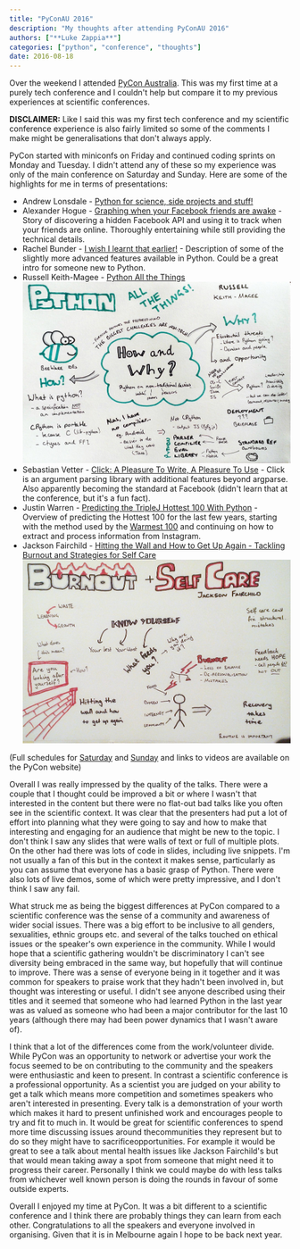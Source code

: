 ```yaml
---
title: "PyConAU 2016"
description: "My thoughts after attending PyConAU 2016"
authors: ["**Luke Zappia**"]
categories: ["python", "conference", "thoughts"]
date: 2016-08-18
---
```


Over the weekend I attended [PyCon Australia](https://2016.pycon-au.org/). This
was my first time at a purely tech conference and I couldn't help but compare
it to my previous experiences at scientific conferences.

**DISCLAIMER:** Like I said this was my first tech conference and my scientific
conference experience is also fairly limited so some of the comments I make
might be generalisations that don't always apply.

PyCon started with miniconfs on Friday and continued coding sprints on Monday
and Tuesday. I didn't attend any of these so my experience was only of the main
conference on Saturday and Sunday. Here are some of the highlights for me in
terms of presentations:

* Andrew Lonsdale - [Python for science, side projects and stuff!](https://www.youtube.com/watch?v=PCZS9wqBUuE)
* Alexander Hogue - [Graphing when your Facebook friends are awake](https://www.youtube.com/watch?v=MkSkqMvGBuo) - Story of discovering a
  hidden Facebook API and using it to track when your friends are online.
  Thoroughly entertaining while still providing the technical details.
* Rachel Bunder - [I wish I learnt that earlier!](https://www.youtube.com/watch?v=cy5n6XAtA-w) - Description of some of the slightly more advanced features available in
  Python. Could be a great intro for someone new to Python.
* Russell Keith-Magee - [Python All the Things](https://www.youtube.com/watch?v=1sDyVJm3Ht0)
  ![Python All the Things](python_all_the_things.jpg)
* Sebastian Vetter - [Click: A Pleasure To Write, A Pleasure To Use](https://www.youtube.com/watch?v=bsJFMtQ5MZU) - Click is an argument parsing
  library with additional features beyond argparse. Also apparently becoming the
  standard at Facebook (didn't learn that at the conference, but it's a fun
  fact).
* Justin Warren - [Predicting the TripleJ Hottest 100 With Python](https://www.youtube.com/watch?v=qjTc5q7MsMg) - Overview of predicting
  the Hottest 100 for the last few years, starting with the method used by the
  [Warmest 100](http://warmest100.com.au/2013/index.html) and continuing on how
  to extract and process information from Instagram.
* Jackson Fairchild - [Hitting the Wall and How to Get Up Again - Tackling Burnout and Strategies for Self Care](https://www.youtube.com/watch?v=Rdc06jpjVIY)
  ![Hitting the Wall and How to Get Up Again - Tackling Burnout and Strategies for Self Care](tackling_burnout.jpg)

(Full schedules for [Saturday](https://2016.pycon-au.org/programme/schedule/saturday?_code=301) and [Sunday](https://2016.pycon-au.org/programme/schedule/sunday?_code=301)
and links to videos are available on the PyCon website)

Overall I was really impressed by the quality of the talks. There were a couple
that I thought could be improved a bit or where I wasn't that interested in the
content but there were no flat-out bad talks like you often see in the
scientific context. It was clear that the presenters had put a lot of effort
into planning what they were going to say and how to make that interesting and
engaging for an audience that might be new to the topic. I don't think I saw
any slides that were walls of text or full of multiple plots. On the other had
there was lots of code in slides, including live snippets. I'm not usually a
fan of this but in the context it makes sense, particularly as you can assume
that everyone has a basic grasp of Python. There were also lots of live demos,
some of which were pretty impressive, and I don't think I saw any fail.

What struck me as being the biggest differences at PyCon compared to a
scientific conference was the sense of a community and awareness of wider
social issues. There was a big effort to be inclusive to all genders,
sexualities, ethnic groups etc. and several of the talks touched on ethical
issues or the speaker's own experience in the community. While I would hope
that a scientific gathering wouldn't be discriminatory I can't see diversity
being embraced in the same way, but hopefully that will continue to improve.
There was a sense of everyone being in it together and it was common for
speakers to praise work that they hadn't been involved in, but thought was
interesting or useful. I didn't see anyone described using their titles and it
seemed that someone who had learned Python in the last year was as valued as
someone who had been a major contributor for the last 10 years (although there
may had been power dynamics that I wasn't aware of).

I think that a lot of the differences come from the work/volunteer divide.
While PyCon was an opportunity to network or advertise your work the focus
seemed to be on contributing to the community and the speakers were
enthusiastic and keen to present. In contrast a scientific conference is a
professional opportunity. As a scientist you are judged on your ability to get
a talk which means more competition and sometimes speakers who aren't
interested in presenting. Every talk is a demonstration of your worth which
makes it hard to present unfinished work and encourages people to try and fit
to much in. It would be great for scientific conferences to spend more time
discussing issues around thecommunities they represent but to do so they might
have to sacrificeopportunities. For example it would be great to see a talk
about mental health issues like Jackson Fairchild's but that would mean taking
away a spot from someone that might need it to progress their career.
Personally I think we could maybe do with less talks from whichever well known
person is doing the rounds in favour of some outside experts.

Overall I enjoyed my time at PyCon. It was a bit different to a scientific
conference and I think there are probably things they can learn from each
other. Congratulations to all the speakers and everyone involved in
organising. Given that it is in Melbourne again I hope to be back next year.
